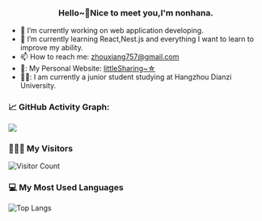 <h3 align="center">Hello~👋Nice to meet you,I'm nonhana.</h3>

- 🔭 I’m currently working on web application developing.
- 🌱 I’m currently learning React,Nest.js and everything I want to learn to improve my ability.
- 📫 How to reach me: zhouxiang757@gmail.com
- 👥: My Personal Website: [littleSharing~☆](https://vercel.littlesharing.cn)
- 👨‍🎓: I am currently a junior student studying at Hangzhou Dianzi University.

### 📈 GitHub Activity Graph:

![](https://github-readme-stats.vercel.app/api?username=nonhana&show_icons=true&theme=transparent)

### 🧑‍🤝‍🧑 My Visitors

![Visitor Count](https://profile-counter.glitch.me/nonhana/count.svg)

### 💻 My Most Used Languages

![Top Langs](https://github-readme-stats.vercel.app/api/top-langs/?username=nonhana&layout=compact&theme=tokyonight)
